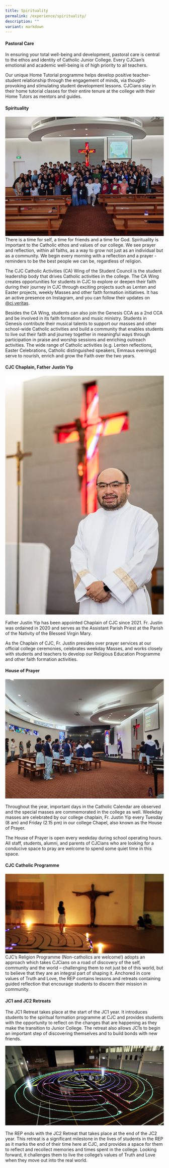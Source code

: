 ```yaml
---
title: Spirituality
permalink: /experience/spirituality/
description: ""
variant: markdown
---
```

#### **Pastoral Care**
In ensuring your total well-being and development, pastoral care is central to the ethos and identity of Catholic Junior College. Every CJCian’s emotional and academic well-being is of high priority to all teachers.

Our unique Home Tutorial programme helps develop positive teacher-student relationship through the engagement of minds, via thought-provoking and stimulating student development lessons. CJCians stay in their home tutorial classes for their entire tenure at the college with their Home Tutors as mentors and guides. 

#### **Spirituality**
![](/images/JC2_RETREAT_GROUP_PHOTO.JPG)
There is a time for self, a time for friends and a time for God. Spirituality is important to the Catholic ethos and values of our college. We see prayer and reflection, within all faiths, as a way to grow not just as an individual but as a community.  We begin every morning with a reflection and a prayer - reminders to be the best people we can be, regardless of religion.

The CJC Catholic Activities (CA) Wing of the Student Council is the student leadership body that drives Catholic activities in the college. The CA Wing creates opportunities for students in CJC to explore or deepen their faith during their journey in CJC through exciting projects such as Lenten and Easter projects, weekly Masses and other faith formation initiatives. It has an active presence on Instagram, and you can follow their updates on [@cj.veritas](https://www.instagram.com/cj.veritas/?hl=en). 

Besides the CA Wing, students can also join the Genesis CCA as a 2nd CCA and be involved in its faith formation and music ministry. Students in Genesis contribute their musical talents to support our masses and other school-wide Catholic activities and build a community that enables students to live out their faith and journey together in meaningful ways through participation in praise and worship sessions and enriching outreach activities. The wide range of Catholic activities (e.g. Lenten reflections, Easter Celebrations, Catholic distinguished speakers, Emmaus evenings) serve to nourish, enrich and grow the Faith over the two years.

#### **CJC Chaplain, Father Justin Yip**
![](/images/FATHER_JUSTIN_YIP.png)

Father Justin Yip has been appointed Chaplain of CJC since 2021. Fr. Justin was ordained in 2020 and serves as the Assistant Parish Priest at the Parish of the Nativity of the Blessed Virgin Mary.

As the Chaplain of CJC, Fr. Justin presides over prayer services at our official college ceremonies, celebrates weekday Masses, and works closely with students and teachers to develop our Religious Education Programme and other faith formation activities.

#### **House of Prayer**
![](/images/STUDENTS_AT_MASS.jpg)
	
Throughout the year, important days in the Catholic Calendar are observed and the special masses are commemorated in the college as well. Weekday masses are celebrated by our college chaplain, Fr. Justin Yip every Tuesday (8 am) and Friday (2.15 pm) in our college Chapel, also known as the House of Prayer.

The House of Prayer is open every weekday during school operating hours. All staff, students, alumni, and parents of CJCians who are looking for a conducive space to pray are welcome to spend some quiet time in this space.  

#### **CJC Catholic Programme**
![](/images/GIRL_PRAYING.png)
CJC’s Religion Programme (Non-catholics are welcome!) adopts an approach which takes CJCians on a road of discovery of the self, community and the world – challenging them to not just be of this world, but to believe that they are an integral part of shaping it. Anchored in core values of Truth and Love, the REP contains lessons and retreats containing guided reflection that encourage students to discern their mission in community.

#### **JC1 and JC2 Retreats**
The JC1 Retreat takes place at the start of the JC1 year. It introduces students to the spiritual formation programme at CJC and provides students with the opportunity to reflect on the changes that are happening as they make the transition to Junior College. The retreat also allows JC1s to begin an important step of discovering themselves and to build bonds with new friends. 

![](/images/JC2_RETREAT_REP.png)

The REP ends with the JC2 Retreat that takes place at the end of the JC2 year. This retreat is a significant milestone in the lives of students in the REP as it marks the end of their time here at CJC, and provides a space for them to reflect and recollect memories and times spent in the college. Looking forward, it challenges them to live the college’s values of Truth and Love when they move out into the real world.